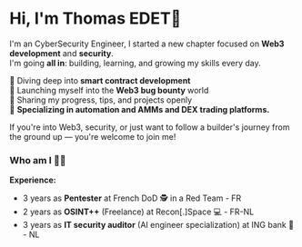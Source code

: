# Hi, I'm Thomas EDET👋

I'm an CyberSecurity Engineer, I started a new chapter focused on **Web3 development** and **security**.  
I'm going **all in**: building, learning, and growing my skills every day.

🔹 Diving deep into **smart contract development**  
🔹 Launching myself into the **Web3 bug bounty** world  
🔹 Sharing my progress, tips, and projects openly  
🔹 **Specializing in automation and AMMs and DEX trading platforms.**

If you're into Web3, security, or just want to follow a builder's journey from the ground up — you're welcome to join me!

### Who am I 🧑‍💻 
**Experience:**
- 3 years as **Pentester** at French DoD 🕵️ in a Red Team - FR
- 2 years as **OSINT++** (Freelance) at Recon[.]Space 💻 - FR-NL
- 3 years as **IT security auditor** (AI engineer specialization) at ING bank 💸 - NL
